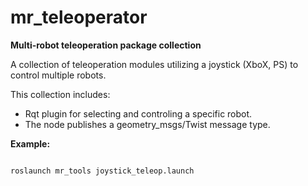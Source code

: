 mr_teleoperator
===============

<strong>Multi-robot teleoperation package collection</strong>

A collection  of teleoperation modules utilizing a joystick (XboX, PS) to control multiple robots.

This collection includes: 
<ul> 
  <li>
    Rqt plugin  for selecting and controling a specific robot.
  </li>
   <li>
   The node publishes a geometry_msgs/Twist message type.
   </li>
</ul> 


<strong>Example:</strong>

<code>
roslaunch mr_tools joystick_teleop.launch
</code>

